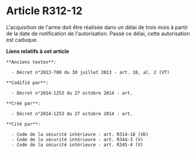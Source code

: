# Article R312-12

L'acquisition de l'arme doit être réalisée dans un délai de trois mois à partir de la date de notification de l'autorisation.
Passé ce délai, cette autorisation est caduque.

**Liens relatifs à cet article**

	**Anciens textes**:

	  - Décret n°2013-700 du 30 juillet 2013 - art. 18, al. 2 (VT)

	**Codifié par**:

	  - Décret n°2014-1253 du 27 octobre 2014 - art.

	**Créé par**:

	  - Décret n°2014-1253 du 27 octobre 2014 - art.

	**Cité par**:

	  - Code de la sécurité intérieure - art. R314-18 (VD)
	  - Code de la sécurité intérieure - art. R344-3 (V)
	  - Code de la sécurité intérieure - art. R345-4 (V)
